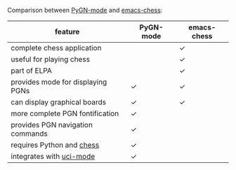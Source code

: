 Comparison between [PyGN-mode](https://github.com/dwcoates/pygn-mode) and [emacs-chess](https://github.com/jwiegley/emacs-chess):

| feature                           | PyGN-mode | emacs-chess |
| --------------------------------- | --------- | ----------- |
| complete chess application        |           |           ✓ |
| useful for playing chess          |           |           ✓ |
| part of ELPA                      |           |           ✓ |
| provides mode for displaying PGNs |         ✓ |           ✓ |
| can display graphical boards      |         ✓ |           ✓ |
| more complete PGN fontification   |         ✓ |             |
| provides PGN navigation commands  |         ✓ |             |
| requires Python and [chess](https://pypi.org/project/chess/) |         ✓ |             |
| integrates with [uci-mode](https://github.com/dwcoates/uci-mode) |         ✓ |             |
